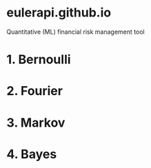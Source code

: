 # eulerapi.github.io

Quantitative (ML) financial risk management tool

# 1. Bernoulli
# 2. Fourier
# 3. Markov
# 4. Bayes
